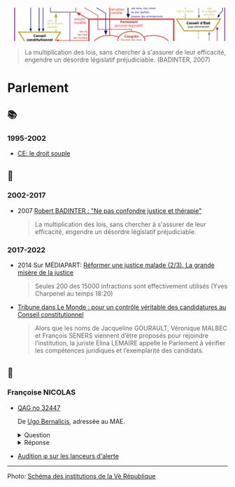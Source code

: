 ![image-mise-en-avant](../_aux/VeR_Commons.png)

> La multiplication des lois, sans chercher à s'assurer de leur efficacité, engendre un désordre législatif préjudiciable. (BADINTER, 2007)

# Parlement

## 📚
### 1995-2002
* [CE: le droit souple](https://www.ladocumentationfrancaise.fr/var/storage/rapports-publics/144000280.pdf)

## 📜

### 2002-2017
* <a id="badinter2007therapie"></a>2007 [Robert BADINTER : "Ne pas confondre justice et thérapie"](https://www.lemonde.fr/societe/article/2007/09/08/robert-badinter-ne-pas-confondre-justice-et-therapie_952825_3224.html)

    > La multiplication des lois, sans chercher à s'assurer de leur efficacité, engendre un désordre législatif préjudiciable. 

### 2017-2022
* <a id="candau2016medias"></a>2014 Sur MÉDIAPART: [Réformer une justice malade (2/3). La grande misère de la justice](https://www.dailymotion.com/video/x2spq5t)

    > Seules 200 des 15000 infractions sont effectivement utilisés (Yves Charpenel au temps 18:20)

* <a id="elina2022conseil"></a> [Tribune dans Le Monde : pour un contrôle véritable des candidatures au Conseil constitutionnel](https://www.lemonde.fr/idees/article/2022/02/18/pour-un-controle-veritable-des-candidatures-au-conseil-constitutionnel_6114194_3232.html)

    > Alors que les noms de Jacqueline GOURAULT, Véronique MALBEC et François SENERS viennent d’être proposés pour rejoindre l’institution, la juriste Elina LEMAIRE appelle le Parlement à vérifier les compétences juridiques et l’exemplarité des candidats.

## 📁
### <a id="fn"></a>Françoise NICOLAS
* <a id="qag32447q"></a>[QAG no 32447](https://questions.assemblee-nationale.fr/q15/15-32447QE.htm)

    De [Ugo Bernalicis](whoswho#bernalic), adressée au MAE.
    
    <details>
      <summary>Question</summary>
    
    M. Ugo Bernalicis alerte M. le ministre de l'Europe et des affaires étrangères sur les mécanismes mis en place par son ministère concernant les lanceurs d'alerte. La loi n° 2016-1691 du 9 décembre 2016 relative à la transparence, à la lutte contre la corruption et à la modernisation de la vie économique a donné un cadre commun et harmonisé le dispositif relatif aux alertes, remplaçant ainsi la plupart des dispositifs spécifiques ou sectoriels qui avaient été auparavant instaurés, notamment dans le secteur public. Le législateur a souhaité reconnaître l'intérêt des signalements pour dissuader et prévenir des actes répréhensibles, qu'ils soient ou non constitutifs d'une infraction pénale, et éviter le maintien de situations préjudiciables à l'intérêt général. Les dispositions de la loi s'appliquent tant au secteur public qu'au secteur privé. Le III de l'article 8 de la loi du 9 décembre 2016, dont le décret n° 2017-564 du 19 avril 2017 porte application, impose notamment aux administrations de l'État et aux établissements publics en relevant d'établir une procédure de recueil de signalements. Ces organismes sont tenus d'en assurer la diffusion par tout moyen, de manière à la rendre accessible à leurs agents et collaborateurs extérieurs ou occasionnels. En outre, il appartient aux administrations concernées de protéger les agents publics qui lancent une alerte sur le plan juridique. En principe, ces articles offrent des garanties et protections communes aux agents faisant un signalement soit au titre de la procédure autonome, déjà prévue en matière de crime et délit par le second alinéa de l'article 40 du code de procédure pénale, soit au titre de la procédure prévue par l'article 8 de la loi du 9 décembre 2016 précitée, qui précise les modalités du signalement concernant l'ensemble des faits susceptibles d'en faire l'objet. Cependant la réalité est tout autre dans les administrations de l'État. Dans son rapport annuel d'activité pour l'année 2019, le Défenseur des droits détaille les failles du dispositif adopté dans le cadre de la loi n° 2016-1691 du 9 décembre 2016 dite loi « Sapin 2 ». Le Défenseur des droits estime que ce dispositif doit être renforcé. Celui-ci est mal connu des employeurs publics et privés, car seulement 255 dossiers ont été enregistrés en trois ans par l'institution. Le dispositif serait aussi insuffisamment sécurisé pour les citoyens. Selon le Défenseur des droits, le parcours du lanceur d'alerte demeure très « difficile » car « la législation est complexe, et les conditions à remplir pour bénéficier du régime de protection sont nombreuses ». Par exemple, un lanceur d'alerte peut perdre le bénéfice du régime de protection s'il ne respecte pas la procédure d'alerte interne. C'est aussi le cas si la confidentialité des informations qu'il détient n'est pas garantie. Aussi, à l'aune de la future transposition de la directive européenne sur la protection des personnes qui signalent des violations du droit de l'Union du 25 septembre 2019, M. le député souhaiterait savoir quelles sont les dispositions spécifiques mises en place par le ministère des affaires étrangères pour assurer la protection effective des lanceurs d'alerte. En outre, M. le député souhaiterait disposer de statistiques sur la gestion par le ministère des dossiers des lanceurs d'alerte : nombre de lanceurs d'alerte, délai de traitement, quelles suites ont été données ? Au-delà de ces questions structurelles, M. le député interroge le ministre sur la situation de Mme Françoise Nicolas, fonctionnaire du ministère des affaires étrangères affectée à l'ambas[Ugo Bernalicis](whoswho#bernalic)sade de France de Cotonou au Bénin de 2008 à 2010, au sein du service d'action et de coopération culturelle (SCAC) en charge des bourses d'études, des stages, des missions, des invitations et de l'organisation d'examens. Cette situation est à la fois particulière et révélatrice d'un dysfonctionnement au sein du ministère des affaires étrangères et de la fonction publique. Mme Nicolas a alerté en 2009 sa hiérarchie de l'existence de dossiers vides, imputés sur le budget de l'État, signalant ainsi des dysfonctionnements qui engageaient sa responsabilité de chef de service et dans le but de revenir à un mode de fonctionnement normal. Depuis, cette fonctionnaire déclare avoir subi un harcèlement typique d'une lanceuse d'alerte, allant de pressions hiérarchiques à une placardisation et des agressions physiques. Son récit, qu'elle a retracé dans un entretien pour un média sur internet (https://mondafrique.com/nathalie-loiseau-tuer/), est en ce sens édifiant et tend à démontrer un système défaillant dans la protection effective des agents publics au ministère des affaires étrangères. Dans son droit de réponse (https://mondafrique.com/droit-de-reponse-de-nathaie-loiseau-ministre-affaires-europeennes/), Nathalie Loiseau, alors directrice des ressources humaines du ministère, déclare : « Lorsque j'exerçais les fonctions de directrice des ressources humaines du ministère des affaires étrangères, je n'ai jamais été informée directement ou indirectement par Mme Françoise Nicolas d'erreurs de gestion commises dans le poste où elle était affectée. Je n'ai donc été en possession d'aucun élément permettant de la qualifier de "lanceuse d'alerte", contrairement à ce qu'affirme votre article sans la moindre preuve ». Or, en plus d'avoir de manière continuelle alerté sur les faits en cause, Mme Nicolas affirme avoir en vain réclamé ce statut de lanceuse d'alerte dès le vote de la loi Sapin fin 2016, auprès de toutes les autorités possibles, et notamment les autorités du ministère (la directrice des ressources humaines, le médiateur, le référent déontologue, un inspecteur général des affaires étrangères), afin de protester contre le traitement qu'elle subissait. Est-ce à dire que la direction des ressources humaines ne dispose d'aucun registre des signalements et que la question des lanceurs d'alerte n'est toujours pas traitée au sein de ce ministère ? En outre, M. le député souhaiterait connaître les modalités d'accès et de refus de la protection fonctionnelle à un agent du ministère des affaires étrangères. Dans la situation de Mme Françoise Nicolas, sa demande de protection fonctionnelle aurait fait l'objet d'un refus pour des raisons diplomatique car l'État français ne devrait pas prendre parti « pour l'un de ses agents expatriés au détriment d'un agent de droit local ». Cette position, si elle est généralisée, tend à réduire considérablement le bénéfice de la protection fonctionnelle pour les agents publics expatriés. M. le député souhaiterait avoir des précisions sur ce point. Enfin, devant les juridictions administratives, Mme Françoise Nicolas s'est vu systématiquement déboutée de ses demandes au titre de la raison d'État. Cette raison d'État, selon laquelle un gouvernement est autorisé à violer le droit au nom d'un critère supérieur, a raison du but d'ordre politique qui avait déterminé le Gouvernement à le faire ou à donner l'ordre à l'un de ses agents de le faire. Il souhaite avoir la doctrine d'usage de cette notion par le ministère des affaires étrangères et précisément dans la situation d'un agent comme Mme Françoise Nicolas. 
    </details>
    
    <details>
      <summary>Réponse</summary>
    
    La loi du 9 décembre 2016, dite « loi Sapin 2 » a introduit la possibilité pour un agent public de signaler un dysfonctionnement au sein de son administration. Elle vise ainsi à l'amélioration du fonctionnement de l'administration par la correction d'errements dûment constatés et participe de la lutte contre la corruption. En donnant une définition et en prévoyant une protection du lanceur d'alerte, le législateur a voulu encourager le signalement, dans les entreprises comme dans les administrations. Le ministre de l'Europe et des affaires étrangères a chargé le référent déontologue de recueillir, en tant que référent alerte, à partir du 1er janvier 2018, comme l'exigeait la loi, les signalements qui peuvent être émis de façon confidentielle par les membres du personnel du ministère, qu'ils soient fonctionnaires, fonctionnaires stagiaires, agents contractuels, agents de droit local, volontaires internationaux, étudiants stagiaires, ainsi que par l'ensemble de ses collaborateurs occasionnels (consuls honoraires par exemple). Les agents de deux opérateurs sous tutelle du ministère, l'Agence pour l'enseignement français à l'étranger et Expertise France, peuvent également accéder à cette procédure. L'arrêté ministériel précisant la procédure définitive a été soumis au Comité technique ministériel (CTM) et signé le 29 juin 2018. Tous les agents du ministère de l'Europe et des affaires étrangères ont été prévenus de la mise en place d'un dispositif de recueil d'alerte par un message personnel du ministre et par une information publiée sur l'intranet du ministère, qui a été doté d'une nouvelle rubrique « Lanceurs d'alerte ». La même information a été mise à disposition sur le site web du ministère, France Diplomatie, à destination des agents et collaborateurs sans accès à l'intranet. La procédure mise en place est totalement confidentielle et fonctionne bien. Elle a permis de recueillir une soixantaine de signalements en 2018, 2019 et 2020, dont certains seulement étaient relatifs au ministère et à ses opérateurs. À ce stade, deux signalements ont été retenus par le référent comme "alerte" au sens de la loi. Dans les deux cas, la protection prévue a été déclenchée et une enquête administrative a été diligentée : dans le premier cas, un rapport assorti de recommandations a été élaboré par la mission dépêchée sur place et envoyé dans les trois mois au chef de mission diplomatique pour mettre fin aux dysfonctionnements constatés. Des mesures ont été prises sur cette base. Dans le second cas, l'enquête administrative a conclu à l'absence de dysfonctionnements. Des agents de recrutement local ont été les lanceurs d'alerte pour chacune de ces situations. En revanche, aucun agent titulaire du Département n'a, à ce stade, utilisé cette possibilité. Une nouvelle campagne d'information est prévue en 2021 à destination des personnels du ministère de l'Europe et des affaires étrangères. S'agissant du cas de Mme Françoise Nicolas : Mme Françoise Nicolas, agent en poste à l'ambassade de France à Cotonou, indique avoir, en 2009, alerté sa hiérarchie de possibles dysfonctionnements au sein du service de coopération et d'action culturelle. Dans ce contexte, elle aurait été victime, en janvier 2010, d'une agression physique de la part d'un agent local de ce service. Il convient de préciser que cette démarche de l'intéressée, dont l'administration n'a jamais contesté la véracité, n'a jamais pu être formellement assimilée à une démarche de lancement d'alerte, aucun document ou élément matériel n'ayant été retrouvé à l‘administration centrale ou dans les archives du service culturel à Cotonou. Dans ce contexte, l'intéressée a saisi le Référent déontologue du MEAE en novembre 2017, en se plaçant dans le nouveau cadre défini par la loi « Sapin 2 », pour lui signaler sa situation en mettant en avant qu'elle était un lanceur d'alerte. Il lui a été répondu qu'une procédure de recueil de signalements serait mise en place au 1er janvier 2018, date d'entrée en vigueur de la loi du 9 décembre 2016. Alors que Mme Nicolas avait fait savoir qu'elle y aurait recours, elle n'a finalement pas utilisé cette possibilité.  Mme Nicolas a également présenté une demande de protection fonctionnelle à la suite de l'agression susmentionnée. Cette demande a été rigoureusement traitée par l'administration : - informée de cette agression, qui a été reconnue imputable au service, l'administration a rappelé l'intéressée en France, pour la préserver des conséquences et du retentissement médiatique qui auraient pu naître de la procédure pénale engagée à son encontre sur plainte de sa collègue. Ce faisant, le ministère lui a évité d'être exposée à un contexte médiatique et judiciaire qui aurait pu s'avérer préjudiciable. - s'agissant de la protection fonctionnelle, le ministère a rejeté la demande de Mme Nicolas, présentée en 2013, pour un motif d'intérêt général. Cette décision a été annulée par la cour administrative d'appel de Nantes aux termes d'un arrêt du 11 janvier 2018. - conformément à cet arrêt, le ministère a réexaminé la demande de protection fonctionnelle de Mme Nicolas. En l'absence d'élément permettant d'établir le lien entre ces événements survenus au Bénin et le service, et de tout autre élément nouveau transmis depuis la demande initiale (8 ans après les faits), le ministère a considéré que Mme Nicolas n'était exposée à aucune menace ou risque de préjudice à raison de ses fonctions. Conformément à l'article 11 de la loi du 13 juillet 1983, il a rejeté, par une décision du 11 avril 2018, la demande de protection fonctionnelle de Mme Nicolas. Mme Nicolas a formé un recours contre cette dernière décision qui est actuellement pendant devant le tribunal administratif de Nantes. 
    </details>

* <a id="audition-phi"></a>[Audition φ sur les lanceurs d'alerte](https://github.com/francoise-nicolas/audition-phi)

---
Photo: [Schéma des institutions de la Vè République](attrib.md#VeR)
